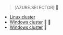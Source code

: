 > [AZURE.SELECTOR]

- [Linux cluster](/documentation/articles/hdinsight-hbase-tutorial-get-started-linux/)
- [Windows cluster](/documentation/articles/hdinsight-hbase-tutorial-get-started/)


- [Windows cluster](/documentation/articles/hdinsight-hbase-tutorial-get-started-v1/)

